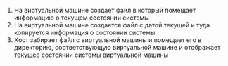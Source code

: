 


1. На виртуальной машине создает файл в который помещает информацию о текущем состоянии системы
2. На виртуальной машине создается файл с датой текущей и туда копируется информация о состоянии системы
3. Хост забирает файл с виртуальной машины и помещает его в директорию, соответствующую виртуальной машине и отображает текущее состоянии системы виртуальной машины
